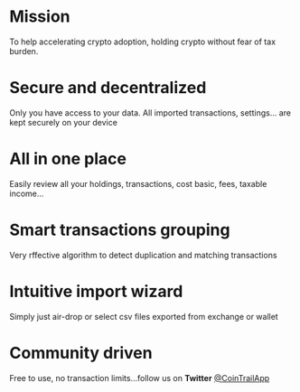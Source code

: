 # Mission
To help accelerating crypto adoption, holding crypto without fear of tax burden.

# Secure and decentralized
Only you have access to your data. All imported transactions, settings... are kept securely on your device

# All in one place
Easily review all your holdings, transactions, cost basic, fees, taxable income...

# Smart transactions grouping
Very rffective algorithm to detect duplication and matching transactions

# Intuitive import wizard
Simply just air-drop or select csv files exported from exchange or wallet

# Community driven
Free to use, no transaction limits...follow us on **Twitter** [@CoinTrailApp](https://twitter.com/CoinTrailApp)
